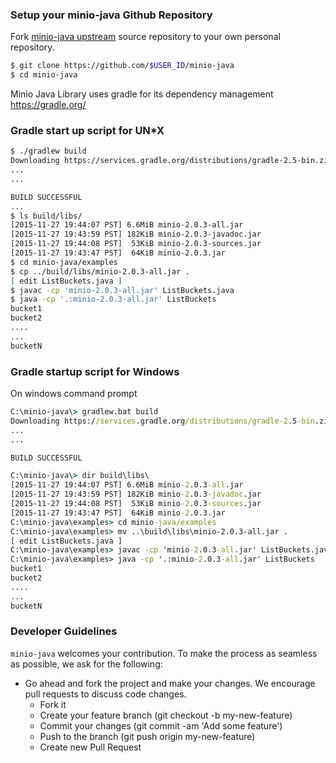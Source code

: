 ### Setup your minio-java Github Repository
Fork [minio-java upstream](https://github.com/minio/minio-java/fork) source repository to your own personal repository.
```sh
$ git clone https://github.com/$USER_ID/minio-java
$ cd minio-java
```

Minio Java Library uses gradle for its dependency management https://gradle.org/

### Gradle start up script for UN*X
```sh
$ ./gradlew build
Downloading https://services.gradle.org/distributions/gradle-2.5-bin.zip
...
...

BUILD SUCCESSFUL
...
$ ls build/libs/
[2015-11-27 19:44:07 PST] 6.6MiB minio-2.0.3-all.jar
[2015-11-27 19:43:59 PST] 182KiB minio-2.0.3-javadoc.jar
[2015-11-27 19:44:08 PST]  53KiB minio-2.0.3-sources.jar
[2015-11-27 19:43:47 PST]  64KiB minio-2.0.3.jar
$ cd minio-java/examples
$ cp ../build/libs/minio-2.0.3-all.jar .
[ edit ListBuckets.java ]
$ javac -cp 'minio-2.0.3-all.jar' ListBuckets.java
$ java -cp '.:minio-2.0.3-all.jar' ListBuckets
bucket1
bucket2
....
...
bucketN
```

### Gradle startup script for Windows

On windows command prompt

```bat
C:\minio-java\> gradlew.bat build
Downloading https://services.gradle.org/distributions/gradle-2.5-bin.zip
...
...

BUILD SUCCESSFUL

C:\minio-java\> dir build\libs\
[2015-11-27 19:44:07 PST] 6.6MiB minio-2.0.3-all.jar
[2015-11-27 19:43:59 PST] 182KiB minio-2.0.3-javadoc.jar
[2015-11-27 19:44:08 PST]  53KiB minio-2.0.3-sources.jar
[2015-11-27 19:43:47 PST]  64KiB minio-2.0.3.jar
C:\minio-java\examples> cd minio-java/examples
C:\minio-java\examples> mv ..\build\libs\minio-2.0.3-all.jar .
[ edit ListBuckets.java ]
C:\minio-java\examples> javac -cp 'minio-2.0.3-all.jar' ListBuckets.java
C:\minio-java\examples> java -cp '.:minio-2.0.3-all.jar' ListBuckets
bucket1
bucket2
....
...
bucketN
```

###  Developer Guidelines

``minio-java`` welcomes your contribution. To make the process as seamless as possible, we ask for the following:

* Go ahead and fork the project and make your changes. We encourage pull requests to discuss code changes.
    - Fork it
    - Create your feature branch (git checkout -b my-new-feature)
    - Commit your changes (git commit -am 'Add some feature')
    - Push to the branch (git push origin my-new-feature)
    - Create new Pull Request
